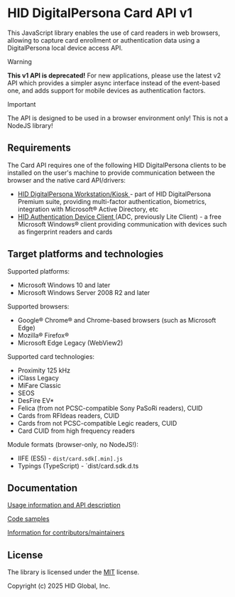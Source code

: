 # HID DigitalPersona Card API v1

This JavaScript library enables the use of card readers in web browsers, allowing to capture card enrollment or authentication data using a DigitalPersona local device access API.

> [!WARNING]
> **This v1 API is deprecated!** For new applications, please use the latest v2 API which provides a simpler async interface instead of the event-based one, and adds support for mobile devices as authentication factors.

> [!IMPORTANT]
> The API is designed to be used in a browser environment only!
This is not a NodeJS library!

## Requirements

The Card API requires one of the following HID DigitalPersona clients to be installed on the user's machine to provide communication between the browser and the native card API/drivers:
* [HID DigitalPersona Workstation/Kiosk ](https://www.hidglobal.com/product-mix/digitalpersona) - part of HID DigitalPersona Premium suite, providing multi-factor authentication, biometrics, integration with Microsoft® Active Directory, etc
* [HID Authentication Device Client ](https://digitalpersona.hidglobal.com/lite-client/) (ADC, previously Lite Client) - a free Microsoft Windows® client providing communication with devices such as fingerprint readers and cards

## Target platforms and technologies

Supported platforms:

* Microsoft Windows 10 and later
* Microsoft Windows Server 2008 R2 and later

Supported browsers:

* Google® Chrome®  and Chrome-based browsers (such as Microsoft Edge)
* Mozilla® Firefox®
* Microsoft Edge Legacy (WebView2)

Supported card technologies:

* Proximity 125 kHz
* iClass Legacy
* MiFare Classic
* SEOS
* DesFire EV*
* Felica (from not PCSC-compatible Sony PaSoRi readers), CUID
* Cards from RFIdeas readers, CUID
* Cards from not PCSC-compatible Legic readers, CUID
* Card CUID from high frequency readers

Module formats (browser-only, no NodeJS!):

* IIFE (ES5) - `dist/card.sdk[.min].js`
* Typings (TypeScript) - `dist/card.sdk.d.ts

## Documentation

[Usage information and API description](https://github.com/hidglobal/digitalpersona-card/blob/v1/docs/usage/index.adoc)

[Code samples](https://github.com/hidglobal/digitalpersona-card/tree/v1/samples)

[Information for contributors/maintainers](https://github.com/hidglobal/digitalpersona-card/blob/v1/docs/maintain/index.adoc)

## License

The library is licensed under the [MIT](./LICENSE) license.

Copyright (c) 2025 HID Global, Inc.


